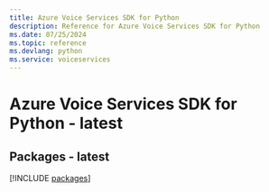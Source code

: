 ```yaml
---
title: Azure Voice Services SDK for Python
description: Reference for Azure Voice Services SDK for Python
ms.date: 07/25/2024
ms.topic: reference
ms.devlang: python
ms.service: voiceservices
---
```

# Azure Voice Services SDK for Python - latest
## Packages - latest
[!INCLUDE [packages](voice-services-index.md)]